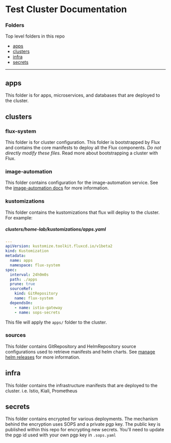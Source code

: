 # Test Cluster Documentation

### Folders

Top level folders in this repo

- [apps](#apps)
- [clusters](#clusters)
- [infra](#infra)
- [secrets](#secrets)

---

## apps

This folder is for apps, microservices, and databases that are deployed to the cluster.

## clusters

### flux-system

This folder is for cluster configuration. This folder is bootstrapped by Flux and contains the core manifests to deploy
all the Flux components. *Do not directly modify these files.* Read more about bootstrapping a cluster with Flux.

### image-automation

This folder contains configuration for the image-automation service. See
the [image-automation docs](https://fluxcd.io/docs/guides/image-update/) for more information.

### kustomizations

This folder contains the kustomizations that flux will deploy to the cluster. For example:

##### clusters/home-lab/kustomizations/apps.yaml

```yaml
---
apiVersion: kustomize.toolkit.fluxcd.io/v1beta2
kind: Kustomization
metadata:
  name: apps
  namespace: flux-system
spec:
  interval: 24h0m0s
  path: ./apps
  prune: true
  sourceRef:
    kind: GitRepository
    name: flux-system
  dependsOn:
    - name: istio-gateway
    - name: sops-secrets
```

This file will apply the `apps/` folder to the cluster.

### sources

This folder contains GitRepository and HelmRepository source configurations used to retrieve manifests and helm charts.
See [manage helm releases](https://fluxcd.io/docs/guides/helmreleases/#helm-repository) for more information.

## infra

This folder contains the infrastructure manifests that are deployed to the cluster. i.e. Istio, Kiali, Prometheus

## secrets

This folder contains encrypted for various deployments. The mechanism behind the encryption uses SOPS and a private pgp
key. The public key is published within this repo for encrypting new secrets. You'll need to update the pgp id used with
your own pgp key in `.sops.yaml`